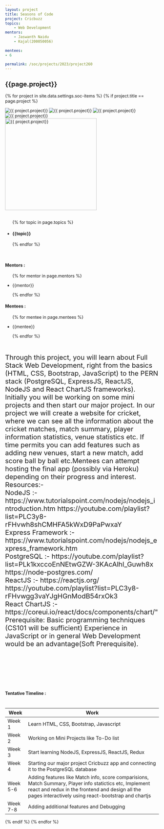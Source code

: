 ```yaml
---
layout: project
title: Seasons of Code
project: Cricbuzz
topics:
    - Web Development
mentors:
    - Jaswanth Naidu
    - Kajal(200050056)
    
mentees:
- 6
    
permalink: /soc/projects/2023/project260
---
```


<h2 class="display1 m-3 p-3 text-center project-title">{{page.project}}</h2>

{% for project in site.data.settings.soc-items %}
{% if project.title == page.project %}

<div class ="img-soc d-block"> 
    <img src="{{ site.baseurl }}/{{ project.image }}" alt="{{ project.project}}" class="image-1">
    <img src="{{ site.baseurl }}/{{ project.image }}" alt="{{ project.project}}" class="image-2">
    <img src="{{ site.baseurl }}/{{ project.image }}" alt="{{ project.project}}" class="image-3">
    <img src="{{ site.baseurl }}/{{ project.image }}" alt="{{ project.project}}" class="image-4">
</div>
<div class = "mobile-img-soc">
  <img src="{{ site.baseurl }}/{{ project.image }}"  width = "300" height="300" alt="{{ project.project}}" class="border rounded">
  </div>
<div >
    <br>
    <ul>
        {% for topic in page.topics %}
        <li><h4 class="text-primary text-center topics">{{topic}}</h4></li>
        {% endfor %}
    </ul>
    <br>
    <h4 class="display3  ">Mentors :</h4> 
    <ul>
        {% for mentor in page.mentors %}
        <li><p class="lead">{{mentor}}</p></li>
        {% endfor %}
    </ul>
    <h4 class="display3  ">Mentees :</h4> 
    <ul>
        {% for mentee in page.mentees %}
        <li><p class="lead">{{mentee}}</p></li>
        {% endfor %}
    </ul>
</div>
<div class = "project-desc" style = "margin-bottom: 140px">
    <p class="display3" style = "font-size:22px;" >
        <br>
        Through this project, you will learn about Full Stack Web Development, right from the basics (HTML, CSS, Bootstrap, JavaScript) to the PERN stack (PostgreSQL, ExpressJS, ReactJS, NodeJS and React ChartJS frameworks). Initially you will be working on some mini projects and then start our major project. In our project we will create a website for cricket, where we can see all the information about the cricket matches, match summary, player information statistics, venue statistics etc. If time permits you can add features such as adding new venues, start a  new match, add score ball by ball etc.Mentees can attempt hosting the final app (possibly via Heroku) depending on their progress and interest.
<br>
Resources:-
<br>
NodeJS  :-
https://www.tutorialspoint.com/nodejs/nodejs_introduction.htm
https://youtube.com/playlist?list=PLC3y8-rFHvwh8shCMHFA5kWxD9PaPwxaY 
<br>
Express Framework  :-
https://www.tutorialspoint.com/nodejs/nodejs_express_framework.htm
<br>
PostgreSQL  :- 
https://youtube.com/playlist?list=PLk1kxccoEnNEtwGZW-3KAcAlhI_Guwh8x
https://node-postgres.com/
<br>
ReactJS :-
https://reactjs.org/
https://youtube.com/playlist?list=PLC3y8-rFHvwgg3vaYJgHGnModB54rxOk3
<br>
React ChartJS  :-
https://coreui.io/react/docs/components/chart/"		
        <br>
Prerequisite:
Basic programming techniques (CS101 will be sufficient) Experience in JavaScript or in general Web Development would be an advantage(Soft Prerequisite). 
    </p>
</div>
<div class = "d-flex flex-wrap">
<div>
    <h4 class="display3" style="margin:110px 0px 40px 0px;">Tentative Timeline :</h4>
    <table class="table table-striped w-100">
    <thead>
        <tr>
        <th>Week</th>
        <th>Work</th>
        </tr>
    </thead>
    <tbody>
    <tr>
      <td>Week 1</td>
      <td> Learn HTML, CSS, Bootstrap, Javascript
  </td>
    </tr>
    <tr>
      <td>Week 2</td>
      <td>Working on Mini Projects like To-Do list</td>
    </tr>
    <tr>
      <td>Week 3</td>
      <td>Start learning NodeJS, ExpressJS, ReactJS, Redux</td>
    </tr>
    <tr>
      <td>Week 4</td>
      <td>Starting our major project Cricbuzz app and connecting it to the PostgreSQL database</td>
    </tr>
    <tr>
      <td>Week 5-6</td>
      <td>Adding features like Match info, score comparisions, Match Summary, Player info statictics etc, Implement react and redux in the frontend and design all the pages interactively using react-bootstrap and chartjs</td>
    </tr>
    <tr>
    <td>Week 7-8</td>
    <td>Adding additional features and Debugging</td>
    </tr>
    </tbody>
    </table>
</div>

</div>
{% endif %}
{% endfor %}
